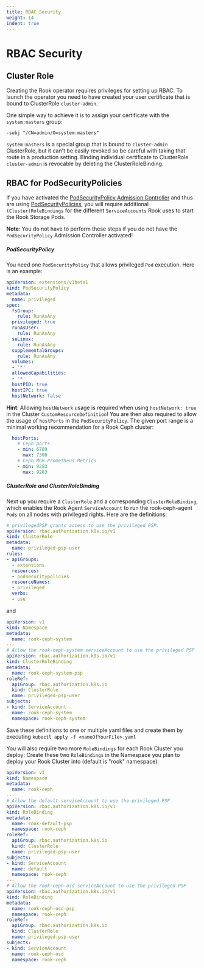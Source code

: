 ```yaml
---
title: RBAC Security
weight: 14
indent: true
---
```


# RBAC Security

## Cluster Role
Creating the Rook operator requires privileges for setting up RBAC. To launch the operator you need to have created your user certificate that is bound to ClusterRole `cluster-admin`.

One simple way to achieve it is to assign your certificate with the `system:masters` group:
```
-subj "/CN=admin/O=system:masters"
```

`system:masters` is a special group that is bound to `cluster-admin` ClusterRole, but it can't be easily revoked so be careful with taking that route in a production setting.
Binding individual certificate to ClusterRole `cluster-admin` is revocable by deleting the ClusterRoleBinding.

## RBAC for PodSecurityPolicies

If you have activated the [PodSecurityPolicy Admission Controller](https://kubernetes.io/docs/admin/admission-controllers/#podsecuritypolicy) and thus are
using [PodSecurityPolicies](https://kubernetes.io/docs/concepts/policy/pod-security-policy/), you will require additional `(Cluster)RoleBindings`
for the different `ServiceAccounts` Rook uses to start the Rook Storage Pods.

**Note**: You do not have to perform these steps if you do not have the `PodSecurityPolicy` Admission Controller activated!

##### PodSecurityPolicy

You need one `PodSecurityPolicy` that allows privileged `Pod` execution. Here is an example:

```yaml
apiVersion: extensions/v1beta1
kind: PodSecurityPolicy
metadata:
  name: privileged
spec:
  fsGroup:
    rule: RunAsAny
  privileged: true
  runAsUser:
    rule: RunAsAny
  seLinux:
    rule: RunAsAny
  supplementalGroups:
    rule: RunAsAny
  volumes:
  - '*'
  allowedCapabilities:
  - '*'
  hostPID: true
  hostIPC: true
  hostNetwork: false
```

**Hint**: Allowing `hostNetwork` usage is required when using `hostNetwork: true` in the Cluster `CustomResourceDefinition`!
You are then also required to allow the usage of `hostPorts` in the `PodSecurityPolicy`. The given port range is a minimal
working recommendation for a Rook Ceph cluster:
 ```yaml
   hostPorts:
     # Ceph ports
     - min: 6789
       max: 7300
     # Ceph MGR Prometheus Metrics
     - min: 9283
       max: 9283
```

##### ClusterRole and ClusterRoleBinding

Next up you require a `ClusterRole` and a corresponding `ClusterRoleBinding`, which enables the Rook Agent `ServiceAccount` to run the rook-ceph-agent `Pods` on all nodes
with privileged rights. Here are the definitions:

```yaml
# privilegedPSP grants access to use the privileged PSP.
apiVersion: rbac.authorization.k8s.io/v1
kind: ClusterRole
metadata:
  name: privileged-psp-user
rules:
- apiGroups:
  - extensions
  resources:
  - podsecuritypolicies
  resourceNames:
  - privileged
  verbs:
  - use

```
and
```yaml
apiVersion: v1
kind: Namespace
metadata:
  name: rook-ceph-system
---
# Allow the rook-ceph-system serviceAccount to use the privileged PSP
apiVersion: rbac.authorization.k8s.io/v1
kind: ClusterRoleBinding
metadata:
  name: rook-ceph-system-psp
roleRef:
  apiGroup: rbac.authorization.k8s.io
  kind: ClusterRole
  name: privileged-psp-user
subjects:
- kind: ServiceAccount
  name: rook-ceph-system
  namespace: rook-ceph-system
```

Save these definitions to one or multiple yaml files and create them by executing `kubectl apply -f <nameOfYourFile>.yaml`

You will also require two more `RoleBindings` for each Rook Cluster you deploy:
Create these two `RoleBindings` in the Namespace you plan to deploy your Rook Cluster into (default is "rook" namespace):

```yaml
apiVersion: v1
kind: Namespace
metadata:
  name: rook-ceph
---
# Allow the default serviceAccount to use the privileged PSP
apiVersion: rbac.authorization.k8s.io/v1
kind: RoleBinding
metadata:
  name: rook-default-psp
  namespace: rook-ceph
roleRef:
  apiGroup: rbac.authorization.k8s.io
  kind: ClusterRole
  name: privileged-psp-user
subjects:
- kind: ServiceAccount
  name: default
  namespace: rook-ceph
---
# Allow the rook-ceph-osd serviceAccount to use the privileged PSP
apiVersion: rbac.authorization.k8s.io/v1
kind: RoleBinding
metadata:
  name: rook-ceph-osd-psp
  namespace: rook-ceph
roleRef:
  apiGroup: rbac.authorization.k8s.io
  kind: ClusterRole
  name: privileged-psp-user
subjects:
- kind: ServiceAccount
  name: rook-ceph-osd
  namespace: rook-ceph
```
